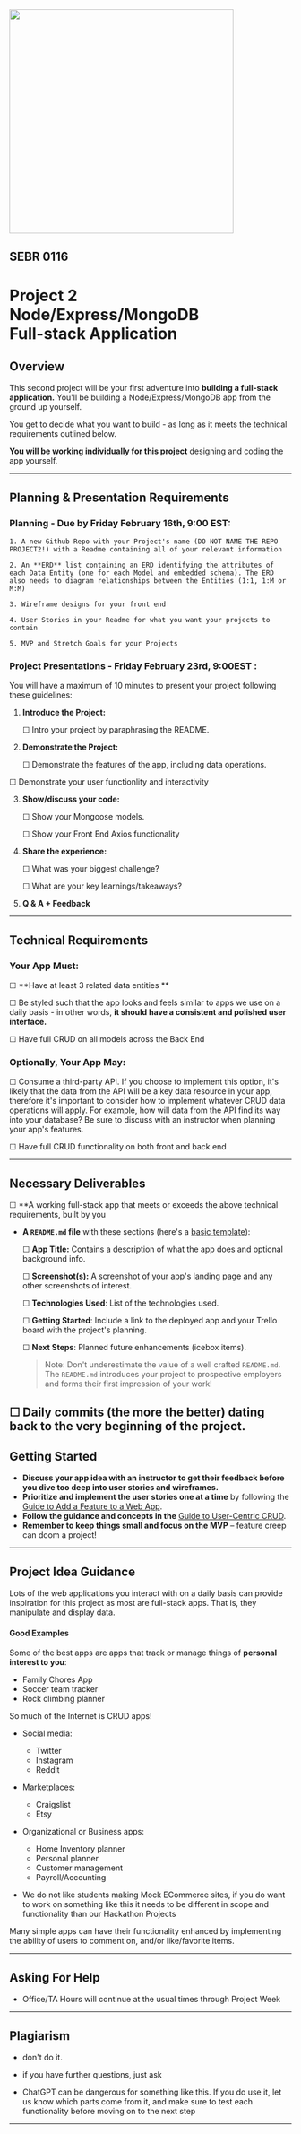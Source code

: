 <img src="https://i.imgur.com/QgojyYY.png" width="400">

## SEBR 0116

# Project 2<br>Node/Express/MongoDB<br>Full-stack Application

## Overview

This second project will be your first adventure into **building a full-stack 
application.** You'll be building a Node/Express/MongoDB app from the ground up yourself.


You get to decide what you want to build - as long as it meets the technical requirements outlined below.

**You will be working individually for this project** designing and coding the app yourself.


---

## Planning & Presentation Requirements

### Planning - Due by Friday February 16th, 9:00 EST:

    
    1. A new Github Repo with your Project's name (DO NOT NAME THE REPO PROJECT2!) with a Readme containing all of your relevant information
    
    2. An **ERD** list containing an ERD identifying the attributes of each Data Entity (one for each Model and embedded schema). The ERD also needs to diagram relationships between the Entities (1:1, 1:M or M:M)

    3. Wireframe designs for your front end
     
    4. User Stories in your Readme for what you want your projects to contain

    5. MVP and Stretch Goals for your Projects


### Project Presentations - Friday February 23rd, 9:00EST :

You will have a maximum of 10 minutes to present your project following these guidelines:

1. **Introduce the Project:**

	☐ Intro your project by paraphrasing the README.
	
2. **Demonstrate the Project:**

	☐ Demonstrate the features of the app, including data operations.
  
  ☐ Demonstrate your user functionlity and interactivity 
	
3. **Show/discuss your code:**

	☐ Show your Mongoose models.
	
	☐ Show your Front End Axios functionality
  
  
4. **Share the experience:**

	☐ What was your biggest challenge?
	
	☐ What are your key learnings/takeaways?
	
5. **Q & A + Feedback**

---

## Technical Requirements

### Your App Must:

☐ **Have at least 3 related data entities **

☐ Be styled such that the app looks and feels similar to apps we use on a daily basis - in other words, **it should have a consistent and polished user interface.**

☐ Have full CRUD on all models across the Back End


### Optionally, Your App May:

☐ Consume a third-party API.  If you choose to implement this option, it's likely that the data from the API will be a key data resource in your app, therefore it's important to consider how to implement whatever CRUD data operations will apply.  For example, how will data from the API find its way into your database?  Be sure to discuss with an instructor when planning your app's features.


☐ Have full CRUD functionality on both front and back end


---

## Necessary Deliverables

☐ **A working full-stack app that meets or exceeds the above technical requirements, built by you

- **A ``README.md`` file** with these sections (here's a [basic template](project-readme-starter.md)):

  ☐ **App Title:** Contains a description of what the app does and optional background info.
  
  ☐ **Screenshot(s):** A screenshot of your app's landing page and any other screenshots of interest.
  
  ☐ **Technologies Used**: List of the technologies used.
    
  ☐ **Getting Started**: Include a link to the deployed app and your Trello board with the project's planning.
  
  ☐ **Next Steps**: Planned future enhancements (icebox items).
  
  > Note: Don't underestimate the value of a well crafted `README.md`. The `README.md` introduces your project to prospective employers and forms their first impression of your work!

☐ **Daily commits (the more the better) dating back to the very beginning of the project**.
---

## Getting Started

- **Discuss your app idea with an instructor to get their feedback before you dive too deep into user stories and wireframes.**
- **Prioritize and implement the user stories one at a time** by following the [Guide to Add a Feature to a Web App](guide-to-add-feature-to-web-app.md).
- **Follow the guidance and concepts in the** [Guide to User-Centric CRUD](guide-to-user-centric-crud.md).
- **Remember to keep things small and focus on the MVP** – feature creep can doom a project!

---

## Project Idea Guidance

Lots of the web applications you interact with on a daily basis can provide inspiration for this project as most are full-stack apps.  That is, they manipulate and display data.


#### Good Examples

Some of the best apps are apps that track or manage things of **personal interest to you**:
  
- Family Chores App
- Soccer team tracker
- Rock climbing planner

So much of the Internet is CRUD apps!

- Social media:
  - Twitter
  - Instagram
  - Reddit
- Marketplaces: 
  - Craigslist
  - Etsy
- Organizational or Business apps:
  - Home Inventory planner
  - Personal planner
  - Customer management
  - Payroll/Accounting
 
- We do not like students making Mock ECommerce sites, if you do want to work on something like this it needs to be different in scope and functionality than our Hackathon Projects

Many simple apps can have their functionality enhanced by implementing the ability of users to comment on, and/or like/favorite items. 

---
## Asking For Help

-  Office/TA Hours will continue at the usual times through Project Week

---
## Plagiarism

- don't do it.

- if you have further questions, just ask

- ChatGPT can be dangerous for something like this. If you do use it, let us know which parts come from it, and make sure to test each functionality before moving on to the next step

---
